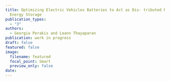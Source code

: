```yaml
---
title: Optimizing Electric Vehicles Batteries to Act as Dis- tributed Renewable
  Energy Storage
publication_types:
  - "3"
authors:
  - Georgia Perakis and Leann Thayaparan
publication: work in progress
draft: false
featured: false
image:
  filename: featured
  focal_point: Smart
  preview_only: false
date: 
---
```

